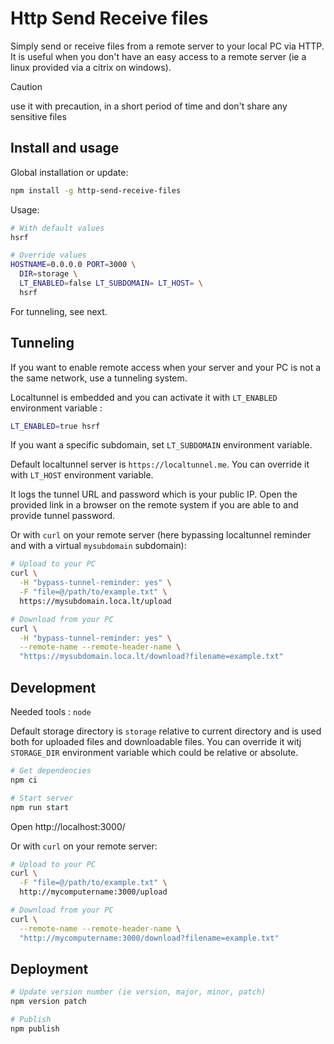 # Http Send Receive files

Simply send or receive files from a remote server to your local PC via HTTP.
It is useful when you don't have an easy access to a remote server (ie a linux provided via a citrix on windows).

> [!CAUTION]
> use it with precaution, in a short period of time and don't share any sensitive files

## Install and usage

Global installation or update:
```sh
npm install -g http-send-receive-files
```

Usage:
```sh
# With default values
hsrf

# Override values
HOSTNAME=0.0.0.0 PORT=3000 \
  DIR=storage \
  LT_ENABLED=false LT_SUBDOMAIN= LT_HOST= \
  hsrf
```

For tunneling, see next.

## Tunneling

If you want to enable remote access when your server and your PC is not a the same network, use a tunneling system.

Localtunnel is embedded and you can activate it with `LT_ENABLED` environment variable :
```sh
LT_ENABLED=true hsrf
```

If you want a specific subdomain, set `LT_SUBDOMAIN` environment variable.

Default localtunnel server is `https://localtunnel.me`. You can override it with `LT_HOST` environment variable.

It logs the tunnel URL and password which is your public IP. Open the provided link in a browser on the remote system if you are able to and provide tunnel password.

Or with `curl` on your remote server (here bypassing localtunnel reminder and with a virtual `mysubdomain` subdomain):
```sh
# Upload to your PC
curl \
  -H "bypass-tunnel-reminder: yes" \
  -F "file=@/path/to/example.txt" \
  https://mysubdomain.loca.lt/upload

# Download from your PC
curl \
  -H "bypass-tunnel-reminder: yes" \
  --remote-name --remote-header-name \
  "https://mysubdomain.loca.lt/download?filename=example.txt"
```

## Development

Needed tools : `node`

Default storage directory is `storage` relative to current directory and is used both for uploaded files and downloadable files.
You can override it witj `STORAGE_DIR` environment variable which could be relative or absolute.

```sh
# Get dependencies
npm ci

# Start server
npm run start
```

Open http://localhost:3000/

Or with `curl` on your remote server:
```sh
# Upload to your PC
curl \
  -F "file=@/path/to/example.txt" \
  http://mycomputername:3000/upload

# Download from your PC
curl \
  --remote-name --remote-header-name \
  "http://mycomputername:3000/download?filename=example.txt"
```

## Deployment

```sh
# Update version number (ie version, major, minor, patch)
npm version patch

# Publish
npm publish
```
